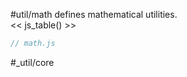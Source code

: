 #util/math defines mathematical utilities.  
<< js_table() >>

```js_removed:math.js
// math.js
```

<p> #_util/core </p>